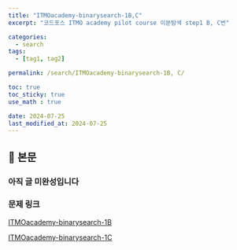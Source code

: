 ```yaml
---
title: "ITMOacademy-binarysearch-1B,C"
excerpt: "코드포스 ITMO academy pilot course 이분탐색 step1 B, C번"

categories:
  - search
tags:
  - [tag1, tag2]

permalink: /search/ITMOacademy-binarysearch-1B, C/

toc: true
toc_sticky: true
use_math : true

date: 2024-07-25
last_modified_at: 2024-07-25
---
```


## 🦥 본문

### 아직 글 미완성입니다

### 문제 링크

[ITMOacademy-binarysearch-1B](https://codeforces.com/edu/course/2/lesson/6/1/practice/contest/283911/problem/B)

[ITMOacademy-binarysearch-1C](https://codeforces.com/edu/course/2/lesson/6/1/practice/contest/283911/problem/C)



